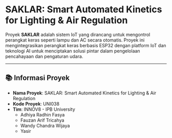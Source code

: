 # SAKLAR: Smart Automated Kinetics for Lighting & Air Regulation

Proyek **SAKLAR** adalah sistem IoT yang dirancang untuk mengontrol perangkat keras seperti lampu dan AC secara otomatis. 
Proyek ini mengintegrasikan perangkat keras berbasis ESP32 dengan platform IoT dan teknologi AI untuk menciptakan solusi 
pintar dalam pengelolaan pencahayaan dan pengaturan udara.

---

## 📚 Informasi Proyek

- **Nama Proyek**: SAKLAR: Smart Automated Kinetics for Lighting & Air Regulation
- **Kode Proyek**: UNI038
- **Tim**: INNOV8 - IPB University
  - Adhiya Radhin Fasya
  - Fauzan Arif Tricahya
  - Wandy Chandra Wijaya
  - Yasir
